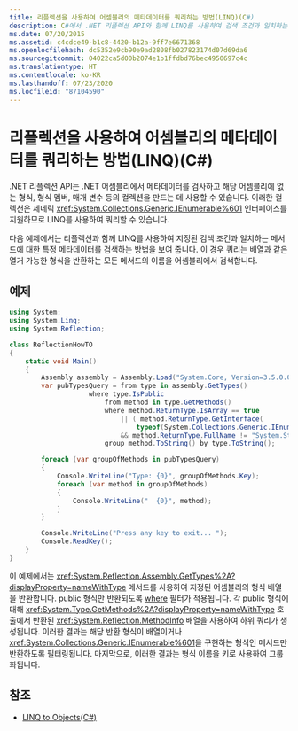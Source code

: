 ```yaml
---
title: 리플렉션을 사용하여 어셈블리의 메타데이터를 쿼리하는 방법(LINQ)(C#)
description: C#에서 .NET 리플렉션 API와 함께 LINQ를 사용하여 검색 조건과 일치하는 메서드에 대한 특정 메타데이터를 검색하는 방법에 대해 알아봅니다.
ms.date: 07/20/2015
ms.assetid: c4cdce49-b1c8-4420-b12a-9ff7e6671368
ms.openlocfilehash: dc5352e9cb90e9ad2808fb027823174d07d69da6
ms.sourcegitcommit: 04022ca5d00b2074e1b1ffdbd76bec4950697c4c
ms.translationtype: HT
ms.contentlocale: ko-KR
ms.lasthandoff: 07/23/2020
ms.locfileid: "87104590"
---
```

# <a name="how-to-query-an-assemblys-metadata-with-reflection-linq-c"></a>리플렉션을 사용하여 어셈블리의 메타데이터를 쿼리하는 방법(LINQ)(C#)

.NET 리플렉션 API는 .NET 어셈블리에서 메타데이터를 검사하고 해당 어셈블리에 없는 형식, 형식 멤버, 매개 변수 등의 컬렉션을 만드는 데 사용할 수 있습니다. 이러한 컬렉션은 제네릭 <xref:System.Collections.Generic.IEnumerable%601> 인터페이스를 지원하므로 LINQ를 사용하여 쿼리할 수 있습니다.  
  
다음 예제에서는 리플렉션과 함께 LINQ를 사용하여 지정된 검색 조건과 일치하는 메서드에 대한 특정 메타데이터를 검색하는 방법을 보여 줍니다. 이 경우 쿼리는 배열과 같은 열거 가능한 형식을 반환하는 모든 메서드의 이름을 어셈블리에서 검색합니다.  
  
## <a name="example"></a>예제  
  
```csharp  
using System;
using System.Linq;
using System.Reflection;  

class ReflectionHowTO  
{  
    static void Main()  
    {  
        Assembly assembly = Assembly.Load("System.Core, Version=3.5.0.0, Culture=neutral, PublicKeyToken= b77a5c561934e089");  
        var pubTypesQuery = from type in assembly.GetTypes()  
                    where type.IsPublic  
                        from method in type.GetMethods()  
                        where method.ReturnType.IsArray == true
                            || ( method.ReturnType.GetInterface(  
                                typeof(System.Collections.Generic.IEnumerable<>).FullName ) != null  
                            && method.ReturnType.FullName != "System.String" )  
                        group method.ToString() by type.ToString();  

        foreach (var groupOfMethods in pubTypesQuery)  
        {  
            Console.WriteLine("Type: {0}", groupOfMethods.Key);  
            foreach (var method in groupOfMethods)  
            {  
                Console.WriteLine("  {0}", method);  
            }  
        }  

        Console.WriteLine("Press any key to exit... ");  
        Console.ReadKey();  
    }  
}
```  

이 예제에서는 <xref:System.Reflection.Assembly.GetTypes%2A?displayProperty=nameWithType> 메서드를 사용하여 지정된 어셈블리의 형식 배열을 반환합니다. public 형식만 반환되도록 [where](../../../language-reference/keywords/where-clause.md) 필터가 적용됩니다. 각 public 형식에 대해 <xref:System.Type.GetMethods%2A?displayProperty=nameWithType> 호출에서 반환된 <xref:System.Reflection.MethodInfo> 배열을 사용하여 하위 쿼리가 생성됩니다. 이러한 결과는 해당 반환 형식이 배열이거나 <xref:System.Collections.Generic.IEnumerable%601>을 구현하는 형식인 메서드만 반환하도록 필터링됩니다. 마지막으로, 이러한 결과는 형식 이름을 키로 사용하여 그룹화됩니다.  
  
## <a name="see-also"></a>참조

- [LINQ to Objects(C#)](./linq-to-objects.md)
